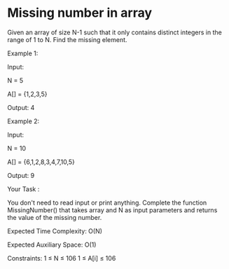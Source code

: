 # Missing number in array

Given an array of size N-1 such that it only contains distinct integers in the range of 1 to N. Find the missing element.

Example 1:

Input:

N = 5

A[] = {1,2,3,5}

Output: 4

Example 2:

Input:

N = 10

A[] = {6,1,2,8,3,4,7,10,5}

Output: 9

Your Task :

You don't need to read input or print anything. Complete the function MissingNumber() that takes array and N as input  parameters and returns the value of the missing number.


Expected Time Complexity: O(N)

Expected Auxiliary Space: O(1)


Constraints:
1 ≤ N ≤ 106
1 ≤ A[i] ≤ 106

